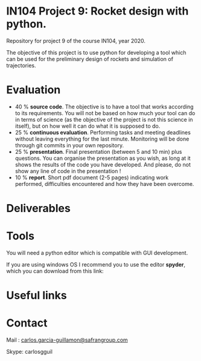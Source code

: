 # IN104 Project 9: Rocket design with python. 

Repository for project 9 of the course IN104, year 2020.

The objective of this project is to use python for developing a tool which can be used for the preliminary design of rockets and simulation of trajectories.


# Evaluation 

* 40 % **source code**. The objective is to have a tool that works according to its requirements. You will not be based on how much your tool can do in terms of science (as the objective of the project is not this science in itself), but on how well it can do what it is supposed to do.
* 25 % **continuous evaluation**. Performing tasks and meeting deadlines without leaving everything for the last minute. Monitoring will be done through git commits in your own repository.
* 25 % **presentation**. Final presentation (between 5 and 10 min) plus questions. You can organise the presentation as you wish, as long at it shows the results of the code you have developed. And please, do not show any line of code in the presentation !
* 10 % **report**. Short pdf document (2-5 pages) indicating work performed, difficulties encountered and how they have been overcome. 

# Deliverables

# Tools

You will need a python editor which is compatible with GUI development. 

If you are using windows OS I recommend you to use the editor **spyder**, which you can download from this link:

# Useful links

# Contact
Mail : carlos.garcia-guillamon@safrangroup.com

Skype: carlosgguil
